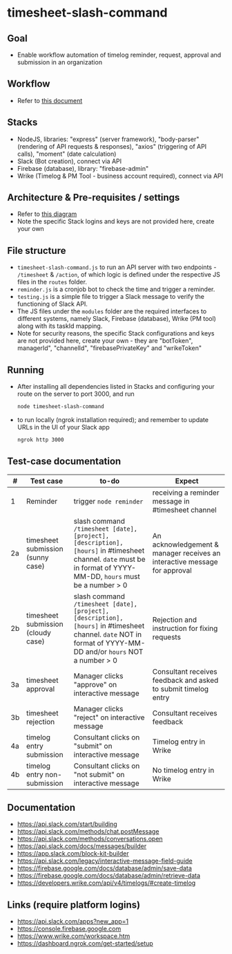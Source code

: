 # timesheet-slash-command

## Goal
- Enable workflow automation of timelog reminder, request, approval and submission in an organization

## Workflow
- Refer to [this document](https://docs.google.com/document/d/1U2d6o5YV4ywYNwjBSSuvnHYXeme4iQGZJvl-8AhNS5A/edit)

## Stacks
- NodeJS, libraries: "express" (server framework), "body-parser" (rendering of API requests & responses), "axios" (triggering of API calls), "moment" (date calculation)
- Slack (Bot creation), connect via API
- Firebase (database), library: "firebase-admin"
- Wrike (Timelog & PM Tool - business account required), connect via API

## Architecture & Pre-requisites / settings
- Refer to [this diagram](https://drive.google.com/file/d/1UwM00rqu2LXbhHo1RhB6qf0LjEVYuYgB/view?usp=sharing)
- Note the specific Stack logins and keys are not provided here, create your own 

## File structure
- `timesheet-slash-command.js` to run an API server with two endpoints - `/timesheet` & `/action`, of which logic is defined under the respective JS files in the `routes` folder.
- `reminder.js` is a cronjob bot to check the time and trigger a reminder.
- `testing.js` is a simple file to trigger a Slack message to verify the functioning of Slack API.
- The JS files under the `modules` folder are the required interfaces to different systems, namely Slack, Firebase (database), Wrike (PM tool) along with its taskId mapping.
- Note for security reasons, the specific Stack configurations and keys are not provided here, create your own - they are "botToken", managerId", "channelId", "firebasePrivateKey" and "wrikeToken"
 
## Running 
- After installing all dependencies listed in Stacks and configuring your route on the server to port 3000, and run 
    ```sh
    node timesheet-slash-command
    ```
- to run locally (ngrok installation required); and remember to update URLs in the UI of your Slack app
    ```sh
    ngrok http 3000
    ```

## Test-case documentation
| # | Test case | to-do | Expect |
| ------ | ------ | ------ | ------ | 
| 1 | Reminder | trigger `node reminder` | receiving a reminder message in #timesheet channel |
| 2a | timesheet submission (sunny case) |  slash command `/timesheet [date], [project], [description], [hours]` in #timesheet channel. `date` must be in format of YYYY-MM-DD, `hours` must be a number > 0 | An acknowledgement & manager receives an interactive message for approval |
| 2b | timesheet submission (cloudy case) | slash command `/timesheet [date], [project], [description], [hours]` in #timesheet channel. `date` NOT in format of YYYY-MM-DD and/or `hours` NOT a number > 0 | Rejection and instruction for fixing requests | 
| 3a | timesheet approval | Manager clicks "approve" on interactive message | Consultant receives feedback and asked to submit timelog entry |
| 3b | timesheet rejection | Manager clicks "reject" on interactive message | Consultant receives feedback |
| 4a | timelog entry submission | Consultant clicks on "submit" on interactive message | Timelog entry in Wrike |
| 4b | timelog entry non-submission | Consultant clicks on "not submit" on interactive message | No timelog entry in Wrike |

## Documentation
- https://api.slack.com/start/building
- https://api.slack.com/methods/chat.postMessage
- https://api.slack.com/methods/conversations.open
- https://api.slack.com/docs/messages/builder
- https://app.slack.com/block-kit-builder
- https://api.slack.com/legacy/interactive-message-field-guide
- https://firebase.google.com/docs/database/admin/save-data
- https://firebase.google.com/docs/database/admin/retrieve-data
- https://developers.wrike.com/api/v4/timelogs/#create-timelog

## Links (require platform logins)
- https://api.slack.com/apps?new_app=1
- https://console.firebase.google.com
- https://www.wrike.com/workspace.htm
- https://dashboard.ngrok.com/get-started/setup
